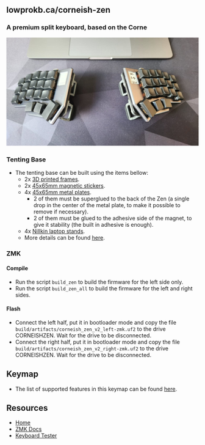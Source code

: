 ## lowprokb.ca/corneish-zen
### A premium split keyboard, based on the Corne

![img](../../../../../img/zen/zen.jpeg)

### Tenting Base

- The tenting base can be built using the items bellow:
  - 2x [3D printed frames](ZenTent.stl).
  - 2x [45x65mm magnetic stickers](https://www.aliexpress.com/item/4000152137062.html).
  - 4x [45x65mm metal plates](https://www.aliexpress.com/item/1005005883276929.html).
    - 2 of them must be superglued to the back of the Zen (a single drop in the center of the metal plate, to make it possible to remove if necessary).
    - 2 of them must be glued to the adhesive side of the magnet, to give it stability (the built in adhesive is enough).
  - 4x [Nillkin laptop stands](https://www.aliexpress.com/item/1005004603358207.html).
  - More details can be found [here](https://imgur.com/gallery/ktgfP37).

### ZMK

#### Compile

- Run the script `build_zen` to build the firmware for the left side only.
- Run the script `build_zen_all` to build the firmware for the left and right sides.

#### Flash

- Connect the left half, put it in bootloader mode and copy the file `build/artifacts/corneish_zen_v2_left-zmk.uf2` to the drive CORNEISHZEN. Wait for the drive to be disconnected.
- Connect the right half, put it in bootloader mode and copy the file `build/artifacts/corneish_zen_v2_right-zmk.uf2` to the drive CORNEISHZEN. Wait for the drive to be disconnected.

## Keymap

- The list of supported features in this keymap can be found [here](../../../readme.md).

## Resources

- [Home](https://github.com/rafaelromao/keyboards)
- [ZMK Docs](https://zmk.dev/docs)
- [Keyboard Tester](https://config.qmk.fm/#/test)

